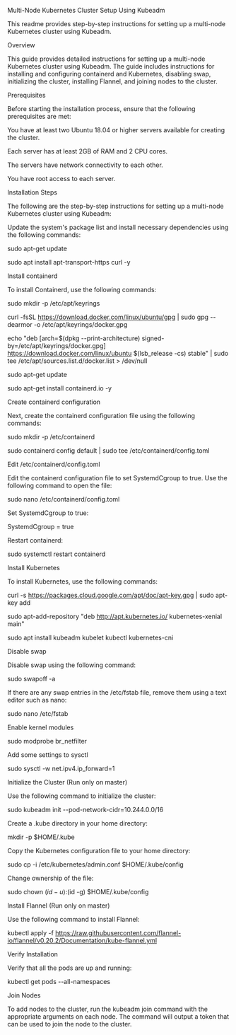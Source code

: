 Multi-Node Kubernetes Cluster Setup Using Kubeadm

This readme provides step-by-step instructions for setting up a multi-node Kubernetes cluster using Kubeadm.

Overview

This guide provides detailed instructions for setting up a multi-node Kubernetes cluster using Kubeadm. The guide includes instructions for installing and configuring containerd and Kubernetes, disabling swap, initializing the cluster, installing Flannel, and joining nodes to the cluster.

Prerequisites

Before starting the installation process, ensure that the following prerequisites are met:


You have at least two Ubuntu 18.04 or higher servers available for creating the cluster.

Each server has at least 2GB of RAM and 2 CPU cores.

The servers have network connectivity to each other.

You have root access to each server.

Installation Steps

The following are the step-by-step instructions for setting up a multi-node Kubernetes cluster using Kubeadm:

Update the system's package list and install necessary dependencies using the following commands:

sudo apt-get update

sudo apt install apt-transport-https curl -y

Install containerd

To install Containerd, use the following commands:


sudo mkdir -p /etc/apt/keyrings

curl -fsSL https://download.docker.com/linux/ubuntu/gpg | sudo gpg --dearmor -o /etc/apt/keyrings/docker.gpg

echo "deb [arch=$(dpkg --print-architecture) signed-by=/etc/apt/keyrings/docker.gpg] https://download.docker.com/linux/ubuntu $(lsb_release -cs) stable" | sudo tee /etc/apt/sources.list.d/docker.list > /dev/null

sudo apt-get update

sudo apt-get install containerd.io -y

Create containerd configuration

Next, create the containerd configuration file using the following commands:

sudo mkdir -p /etc/containerd

sudo containerd config default | sudo tee /etc/containerd/config.toml

Edit /etc/containerd/config.toml

Edit the containerd configuration file to set SystemdCgroup to true. Use the following command to open the file:

sudo nano /etc/containerd/config.toml

Set SystemdCgroup to true:

SystemdCgroup = true

Restart containerd:

sudo systemctl restart containerd

Install Kubernetes

To install Kubernetes, use the following commands:

curl -s https://packages.cloud.google.com/apt/doc/apt-key.gpg | sudo apt-key add

sudo apt-add-repository "deb http://apt.kubernetes.io/ kubernetes-xenial main"

sudo apt install kubeadm kubelet kubectl kubernetes-cni

Disable swap

Disable swap using the following command:

sudo swapoff -a

If there are any swap entries in the /etc/fstab file, remove them using a text editor such as nano:

sudo nano /etc/fstab

Enable kernel modules

sudo modprobe br_netfilter

Add some settings to sysctl

sudo sysctl -w net.ipv4.ip_forward=1

Initialize the Cluster (Run only on master)

Use the following command to initialize the cluster:

sudo kubeadm init --pod-network-cidr=10.244.0.0/16

Create a .kube directory in your home directory:

mkdir -p $HOME/.kube

Copy the Kubernetes configuration file to your home directory:

sudo cp -i /etc/kubernetes/admin.conf $HOME/.kube/config

Change ownership of the file:

sudo chown $(id -u):$(id -g) $HOME/.kube/config

Install Flannel (Run only on master)

Use the following command to install Flannel:

kubectl apply -f https://raw.githubusercontent.com/flannel-io/flannel/v0.20.2/Documentation/kube-flannel.yml

Verify Installation

Verify that all the pods are up and running:

kubectl get pods --all-namespaces

Join Nodes

To add nodes to the cluster, run the kubeadm join command with the appropriate arguments on each node. The command will output a token that can be used to join the node to the cluster.
